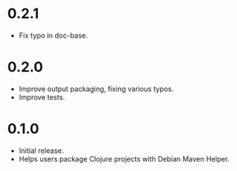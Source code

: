 # 0.2.1

- Fix typo in doc-base.

# 0.2.0

- Improve output packaging, fixing various typos.
- Improve tests.

# 0.1.0

- Initial release.
- Helps users package Clojure projects with Debian Maven Helper.
